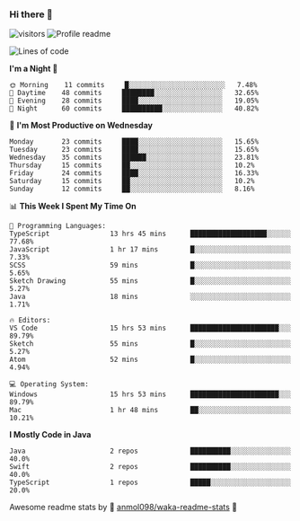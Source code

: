 ### Hi there 👋  
![visitors](https://visitor-badge.laobi.icu/badge?page_id=leverglowh) ![Profile readme](https://github.com/leverglowh/leverglowh/workflows/Profile%20readme/badge.svg?branch=master)

<!--START_SECTION:waka-->
![Lines of code](https://img.shields.io/badge/From%20Hello%20World%20I%27ve%20Written-748172%20lines%20of%20code-blue)

**I'm a Night 🦉** 

```text
🌞 Morning    11 commits     █░░░░░░░░░░░░░░░░░░░░░░░░   7.48% 
🌆 Daytime    48 commits     ████████░░░░░░░░░░░░░░░░░   32.65% 
🌃 Evening    28 commits     ████░░░░░░░░░░░░░░░░░░░░░   19.05% 
🌙 Night      60 commits     ██████████░░░░░░░░░░░░░░░   40.82%

```
📅 **I'm Most Productive on Wednesday** 

```text
Monday       23 commits     ████░░░░░░░░░░░░░░░░░░░░░   15.65% 
Tuesday      23 commits     ████░░░░░░░░░░░░░░░░░░░░░   15.65% 
Wednesday    35 commits     ██████░░░░░░░░░░░░░░░░░░░   23.81% 
Thursday     15 commits     ██░░░░░░░░░░░░░░░░░░░░░░░   10.2% 
Friday       24 commits     ████░░░░░░░░░░░░░░░░░░░░░   16.33% 
Saturday     15 commits     ██░░░░░░░░░░░░░░░░░░░░░░░   10.2% 
Sunday       12 commits     ██░░░░░░░░░░░░░░░░░░░░░░░   8.16%

```


📊 **This Week I Spent My Time On** 

```text
💬 Programming Languages: 
TypeScript               13 hrs 45 mins      ███████████████████░░░░░░   77.68% 
JavaScript               1 hr 17 mins        █░░░░░░░░░░░░░░░░░░░░░░░░   7.33% 
SCSS                     59 mins             █░░░░░░░░░░░░░░░░░░░░░░░░   5.65% 
Sketch Drawing           55 mins             █░░░░░░░░░░░░░░░░░░░░░░░░   5.27% 
Java                     18 mins             ░░░░░░░░░░░░░░░░░░░░░░░░░   1.71%

🔥 Editors: 
VS Code                  15 hrs 53 mins      ██████████████████████░░░   89.79% 
Sketch                   55 mins             █░░░░░░░░░░░░░░░░░░░░░░░░   5.27% 
Atom                     52 mins             █░░░░░░░░░░░░░░░░░░░░░░░░   4.94%

💻 Operating System: 
Windows                  15 hrs 53 mins      ██████████████████████░░░   89.79% 
Mac                      1 hr 48 mins        ██░░░░░░░░░░░░░░░░░░░░░░░   10.21%

```

**I Mostly Code in Java** 

```text
Java                     2 repos             ██████████░░░░░░░░░░░░░░░   40.0% 
Swift                    2 repos             ██████████░░░░░░░░░░░░░░░   40.0% 
TypeScript               1 repos             █████░░░░░░░░░░░░░░░░░░░░   20.0%

```



<!--END_SECTION:waka-->


Awesome readme stats by :star2: [anmol098/waka-readme-stats](https://github.com/anmol098/waka-readme-stats) :star2:
